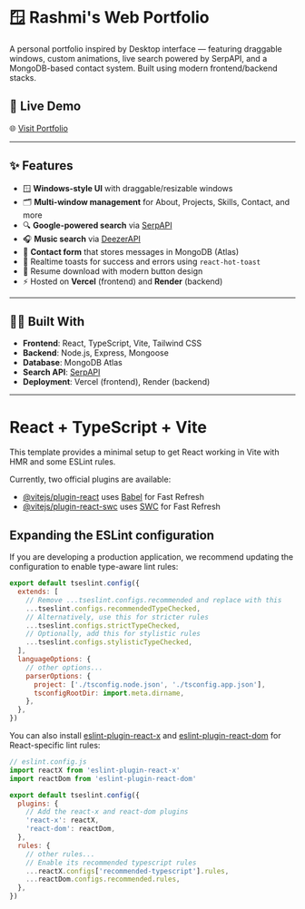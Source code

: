 # 🪟 Rashmi's Web Portfolio

A personal portfolio inspired by Desktop interface — featuring draggable windows, custom animations, live search powered by SerpAPI, and a MongoDB-based contact system. Built using modern frontend/backend stacks.

## 🔗 Live Demo

🌐 [Visit Portfolio](https://my-web-portfolio-one-peach.vercel.app/)

---

## ✨ Features

- 🪟 **Windows-style UI** with draggable/resizable windows
- 🗂️ **Multi-window management** for About, Projects, Skills, Contact, and more
- 🔍 **Google-powered search** via [SerpAPI](https://serpapi.com/)
- 🎧 **Music search** via [DeezerAPI](https://deezerdevs-deezer.p.rapidapi.com/)
- 📩 **Contact form** that stores messages in MongoDB (Atlas)
- 🔄 Realtime toasts for success and errors using `react-hot-toast`
- 💾 Resume download with modern button design
- ⚡ Hosted on **Vercel** (frontend) and **Render** (backend)

---

## 🧑‍💻 Built With

- **Frontend**: React, TypeScript, Vite, Tailwind CSS  
- **Backend**: Node.js, Express, Mongoose  
- **Database**: MongoDB Atlas  
- **Search API**: [SerpAPI](https://serpapi.com/)  
- **Deployment**: Vercel (frontend), Render (backend)

---
# React + TypeScript + Vite

This template provides a minimal setup to get React working in Vite with HMR and some ESLint rules.

Currently, two official plugins are available:

- [@vitejs/plugin-react](https://github.com/vitejs/vite-plugin-react/blob/main/packages/plugin-react) uses [Babel](https://babeljs.io/) for Fast Refresh
- [@vitejs/plugin-react-swc](https://github.com/vitejs/vite-plugin-react/blob/main/packages/plugin-react-swc) uses [SWC](https://swc.rs/) for Fast Refresh

## Expanding the ESLint configuration

If you are developing a production application, we recommend updating the configuration to enable type-aware lint rules:

```js
export default tseslint.config({
  extends: [
    // Remove ...tseslint.configs.recommended and replace with this
    ...tseslint.configs.recommendedTypeChecked,
    // Alternatively, use this for stricter rules
    ...tseslint.configs.strictTypeChecked,
    // Optionally, add this for stylistic rules
    ...tseslint.configs.stylisticTypeChecked,
  ],
  languageOptions: {
    // other options...
    parserOptions: {
      project: ['./tsconfig.node.json', './tsconfig.app.json'],
      tsconfigRootDir: import.meta.dirname,
    },
  },
})
```

You can also install [eslint-plugin-react-x](https://github.com/Rel1cx/eslint-react/tree/main/packages/plugins/eslint-plugin-react-x) and [eslint-plugin-react-dom](https://github.com/Rel1cx/eslint-react/tree/main/packages/plugins/eslint-plugin-react-dom) for React-specific lint rules:

```js
// eslint.config.js
import reactX from 'eslint-plugin-react-x'
import reactDom from 'eslint-plugin-react-dom'

export default tseslint.config({
  plugins: {
    // Add the react-x and react-dom plugins
    'react-x': reactX,
    'react-dom': reactDom,
  },
  rules: {
    // other rules...
    // Enable its recommended typescript rules
    ...reactX.configs['recommended-typescript'].rules,
    ...reactDom.configs.recommended.rules,
  },
})
```
